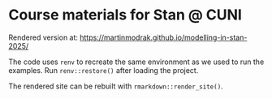# Course materials for Stan @ CUNI

Rendered version at: https://martinmodrak.github.io/modelling-in-stan-2025/

The code uses `renv` to recreate the same environment as we used to run the examples.
Run `renv::restore()` after loading the project.

The rendered site can be rebuilt with `rmarkdown::render_site()`.
